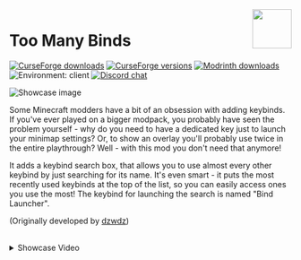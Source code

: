 <img height="70" align="right" src="./assets/icon.png">

# Too Many Binds
[![CurseForge downloads](https://cf.way2muchnoise.eu/412915.svg)](https://www.curseforge.com/minecraft/mc-mods/too-many-binds)
[![CurseForge versions](https://cf.way2muchnoise.eu/versions/412915.svg)](https://www.curseforge.com/minecraft/mc-mods/too-many-binds)
[![Modrinth downloads](https://img.shields.io/modrinth/dt/too-many-binds?color=00AF5C&label=modrinth&style=flat&logo=modrinth)](https://modrinth.com/mod/too-many-binds)
![Environment: client](https://img.shields.io/badge/environment-client-1976d2?style=flat)
[![Discord chat](https://img.shields.io/badge/chat%20on-discord-7289DA?logo=discord&logoColor=white)](https://discord.gg/6bTGYFppfz)

![Showcase image](https://user-images.githubusercontent.com/48808497/176886276-021b9f05-f8c8-4731-802d-03a5207ee767.png)

Some Minecraft modders have a bit of an obsession with adding keybinds. If you've ever played on a bigger modpack, you probably have seen the problem yourself - why do you need to have a dedicated key just to launch your minimap settings? Or, to show an overlay you'll probably use twice in the entire playthrough? Well - with this mod you don't need that anymore!

It adds a keybind search box, that allows you to use almost every other keybind by just searching for its name. It's even smart - it puts the most recently used keybinds at the top of the list, so you can easily access ones you use the most! The keybind for launching the search is named "Bind Launcher".

(Originally developed by [dzwdz](https://github.com/dzwdz))

<br>

<details>
  <summary>Showcase Video</summary>

  <a href="http://www.youtube.com/watch?feature=player_embedded&v=0L4kNdZEY7k" target="_blank"><img src="http://img.youtube.com/vi/0L4kNdZEY7k/0.jpg"
alt="Example video" width="480" height="360" border="7" /></a>
</details>
